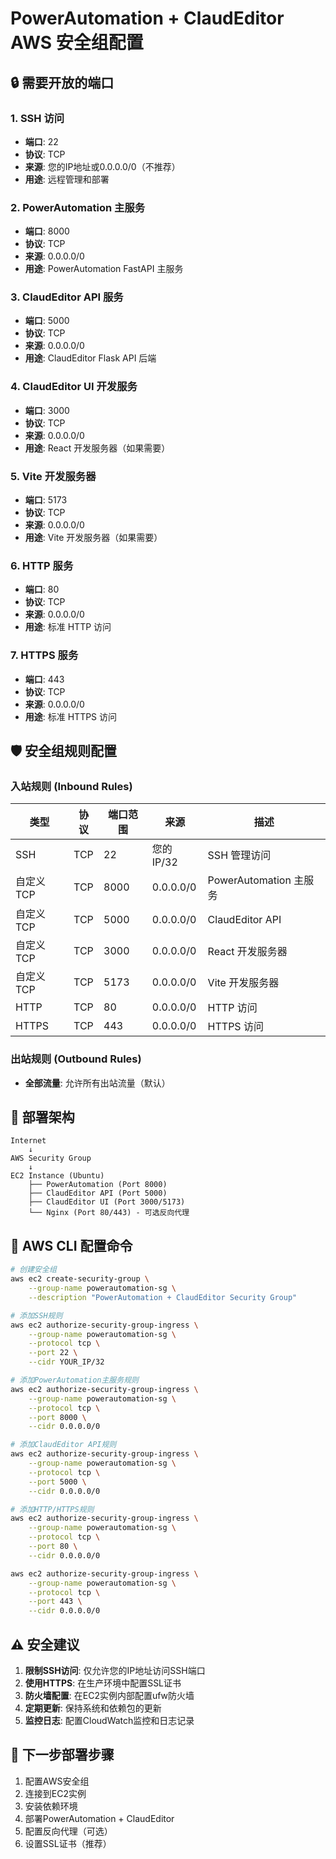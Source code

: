 # PowerAutomation + ClaudEditor AWS 安全组配置

## 🔒 需要开放的端口

### 1. **SSH 访问**
- **端口**: 22
- **协议**: TCP
- **来源**: 您的IP地址或0.0.0.0/0（不推荐）
- **用途**: 远程管理和部署

### 2. **PowerAutomation 主服务**
- **端口**: 8000
- **协议**: TCP
- **来源**: 0.0.0.0/0
- **用途**: PowerAutomation FastAPI 主服务

### 3. **ClaudEditor API 服务**
- **端口**: 5000
- **协议**: TCP
- **来源**: 0.0.0.0/0
- **用途**: ClaudEditor Flask API 后端

### 4. **ClaudEditor UI 开发服务**
- **端口**: 3000
- **协议**: TCP
- **来源**: 0.0.0.0/0
- **用途**: React 开发服务器（如果需要）

### 5. **Vite 开发服务器**
- **端口**: 5173
- **协议**: TCP
- **来源**: 0.0.0.0/0
- **用途**: Vite 开发服务器（如果需要）

### 6. **HTTP 服务**
- **端口**: 80
- **协议**: TCP
- **来源**: 0.0.0.0/0
- **用途**: 标准 HTTP 访问

### 7. **HTTPS 服务**
- **端口**: 443
- **协议**: TCP
- **来源**: 0.0.0.0/0
- **用途**: 标准 HTTPS 访问

## 🛡️ 安全组规则配置

### 入站规则 (Inbound Rules)

| 类型 | 协议 | 端口范围 | 来源 | 描述 |
|------|------|----------|------|------|
| SSH | TCP | 22 | 您的IP/32 | SSH 管理访问 |
| 自定义TCP | TCP | 8000 | 0.0.0.0/0 | PowerAutomation 主服务 |
| 自定义TCP | TCP | 5000 | 0.0.0.0/0 | ClaudEditor API |
| 自定义TCP | TCP | 3000 | 0.0.0.0/0 | React 开发服务器 |
| 自定义TCP | TCP | 5173 | 0.0.0.0/0 | Vite 开发服务器 |
| HTTP | TCP | 80 | 0.0.0.0/0 | HTTP 访问 |
| HTTPS | TCP | 443 | 0.0.0.0/0 | HTTPS 访问 |

### 出站规则 (Outbound Rules)
- **全部流量**: 允许所有出站流量（默认）

## 🚀 部署架构

```
Internet
    ↓
AWS Security Group
    ↓
EC2 Instance (Ubuntu)
    ├── PowerAutomation (Port 8000)
    ├── ClaudEditor API (Port 5000)
    ├── ClaudEditor UI (Port 3000/5173)
    └── Nginx (Port 80/443) - 可选反向代理
```

## 📝 AWS CLI 配置命令

```bash
# 创建安全组
aws ec2 create-security-group \
    --group-name powerautomation-sg \
    --description "PowerAutomation + ClaudEditor Security Group"

# 添加SSH规则
aws ec2 authorize-security-group-ingress \
    --group-name powerautomation-sg \
    --protocol tcp \
    --port 22 \
    --cidr YOUR_IP/32

# 添加PowerAutomation主服务规则
aws ec2 authorize-security-group-ingress \
    --group-name powerautomation-sg \
    --protocol tcp \
    --port 8000 \
    --cidr 0.0.0.0/0

# 添加ClaudEditor API规则
aws ec2 authorize-security-group-ingress \
    --group-name powerautomation-sg \
    --protocol tcp \
    --port 5000 \
    --cidr 0.0.0.0/0

# 添加HTTP/HTTPS规则
aws ec2 authorize-security-group-ingress \
    --group-name powerautomation-sg \
    --protocol tcp \
    --port 80 \
    --cidr 0.0.0.0/0

aws ec2 authorize-security-group-ingress \
    --group-name powerautomation-sg \
    --protocol tcp \
    --port 443 \
    --cidr 0.0.0.0/0
```

## ⚠️ 安全建议

1. **限制SSH访问**: 仅允许您的IP地址访问SSH端口
2. **使用HTTPS**: 在生产环境中配置SSL证书
3. **防火墙配置**: 在EC2实例内部配置ufw防火墙
4. **定期更新**: 保持系统和依赖包的更新
5. **监控日志**: 配置CloudWatch监控和日志记录

## 🔧 下一步部署步骤

1. 配置AWS安全组
2. 连接到EC2实例
3. 安装依赖环境
4. 部署PowerAutomation + ClaudEditor
5. 配置反向代理（可选）
6. 设置SSL证书（推荐）

